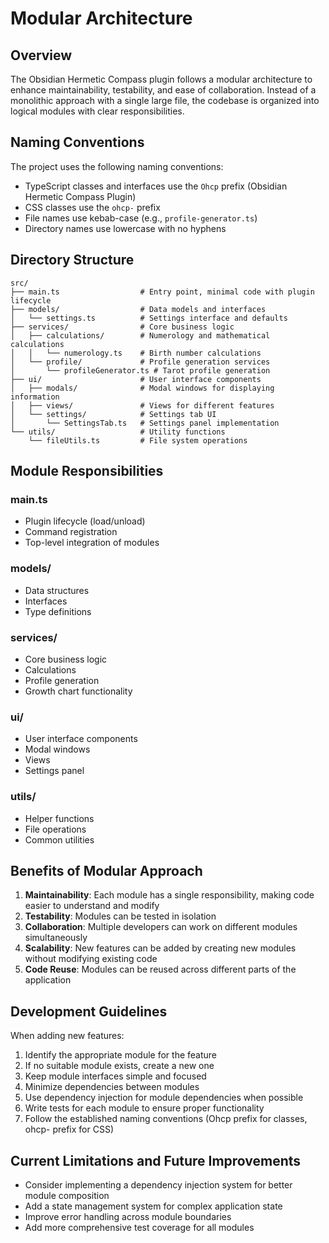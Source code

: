 # Modular Architecture

## Overview

The Obsidian Hermetic Compass plugin follows a modular architecture to enhance maintainability, testability, and ease of collaboration. Instead of a monolithic approach with a single large file, the codebase is organized into logical modules with clear responsibilities.

## Naming Conventions

The project uses the following naming conventions:

- TypeScript classes and interfaces use the `Ohcp` prefix (Obsidian Hermetic Compass Plugin)
- CSS classes use the `ohcp-` prefix
- File names use kebab-case (e.g., `profile-generator.ts`)
- Directory names use lowercase with no hyphens

## Directory Structure

```
src/
├── main.ts                  # Entry point, minimal code with plugin lifecycle
├── models/                  # Data models and interfaces
│   └── settings.ts          # Settings interface and defaults
├── services/                # Core business logic
│   ├── calculations/        # Numerology and mathematical calculations
│   │   └── numerology.ts    # Birth number calculations
│   └── profile/             # Profile generation services
│       └── profileGenerator.ts # Tarot profile generation
├── ui/                      # User interface components
│   ├── modals/              # Modal windows for displaying information
│   ├── views/               # Views for different features
│   └── settings/            # Settings tab UI
│       └── SettingsTab.ts   # Settings panel implementation
└── utils/                   # Utility functions
    └── fileUtils.ts         # File system operations
```

## Module Responsibilities

### main.ts

- Plugin lifecycle (load/unload)
- Command registration
- Top-level integration of modules

### models/

- Data structures
- Interfaces
- Type definitions

### services/

- Core business logic
- Calculations
- Profile generation
- Growth chart functionality

### ui/

- User interface components
- Modal windows
- Views
- Settings panel

### utils/

- Helper functions
- File operations
- Common utilities

## Benefits of Modular Approach

1. **Maintainability**: Each module has a single responsibility, making code easier to understand and modify
2. **Testability**: Modules can be tested in isolation
3. **Collaboration**: Multiple developers can work on different modules simultaneously
4. **Scalability**: New features can be added by creating new modules without modifying existing code
5. **Code Reuse**: Modules can be reused across different parts of the application

## Development Guidelines

When adding new features:

1. Identify the appropriate module for the feature
2. If no suitable module exists, create a new one
3. Keep module interfaces simple and focused
4. Minimize dependencies between modules
5. Use dependency injection for module dependencies when possible
6. Write tests for each module to ensure proper functionality
7. Follow the established naming conventions (Ohcp prefix for classes, ohcp- prefix for CSS)

## Current Limitations and Future Improvements

- Consider implementing a dependency injection system for better module composition
- Add a state management system for complex application state
- Improve error handling across module boundaries
- Add more comprehensive test coverage for all modules 